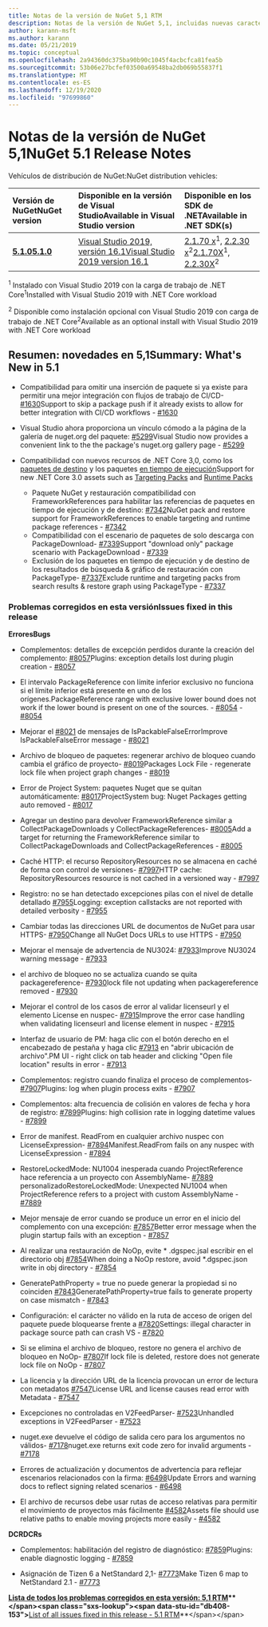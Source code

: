 ```yaml
---
title: Notas de la versión de NuGet 5,1 RTM
description: Notas de la versión de NuGet 5,1, incluidas nuevas características, correcciones de errores y DCR.
author: karann-msft
ms.author: karann
ms.date: 05/21/2019
ms.topic: conceptual
ms.openlocfilehash: 2a94360dc375ba90b90c1045f4acbcfca81fea5b
ms.sourcegitcommit: 53b06e27bcfef03500a69548ba2db069b55837f1
ms.translationtype: MT
ms.contentlocale: es-ES
ms.lasthandoff: 12/19/2020
ms.locfileid: "97699860"
---
```

# <a name="nuget-51-release-notes"></a><span data-ttu-id="db408-103">Notas de la versión de NuGet 5,1</span><span class="sxs-lookup"><span data-stu-id="db408-103">NuGet 5.1 Release Notes</span></span>

<span data-ttu-id="db408-104">Vehículos de distribución de NuGet:</span><span class="sxs-lookup"><span data-stu-id="db408-104">NuGet distribution vehicles:</span></span>

| <span data-ttu-id="db408-105">Versión de NuGet</span><span class="sxs-lookup"><span data-stu-id="db408-105">NuGet version</span></span> | <span data-ttu-id="db408-106">Disponible en la versión de Visual Studio</span><span class="sxs-lookup"><span data-stu-id="db408-106">Available in Visual Studio version</span></span>| <span data-ttu-id="db408-107">Disponible en los SDK de .NET</span><span class="sxs-lookup"><span data-stu-id="db408-107">Available in .NET SDK(s)</span></span>|
|:---|:---|:---|
| [<span data-ttu-id="db408-108">**5.1.0**</span><span class="sxs-lookup"><span data-stu-id="db408-108">**5.1.0**</span></span>](https://nuget.org/downloads) | [<span data-ttu-id="db408-109">Visual Studio 2019, versión 16.1</span><span class="sxs-lookup"><span data-stu-id="db408-109">Visual Studio 2019 version 16.1</span></span>](https://visualstudio.microsoft.com/downloads/) | <span data-ttu-id="db408-110">[2.1.70 x](https://dotnet.microsoft.com/download/dotnet-core/2.1)<sup>1</sup>, [2.2.30 x](https://dotnet.microsoft.com/download/dotnet-core/2.2)<sup>2</sup></span><span class="sxs-lookup"><span data-stu-id="db408-110">[2.1.70X](https://dotnet.microsoft.com/download/dotnet-core/2.1)<sup>1</sup>, [2.2.30X](https://dotnet.microsoft.com/download/dotnet-core/2.2)<sup>2</sup></span></span> |

<span data-ttu-id="db408-111"><sup>1</sup> Instalado con Visual Studio 2019 con la carga de trabajo de .NET Core</span><span class="sxs-lookup"><span data-stu-id="db408-111"><sup>1</sup>Installed with Visual Studio 2019 with .NET Core workload</span></span> 

<span data-ttu-id="db408-112"><sup>2</sup> Disponible como instalación opcional con Visual Studio 2019 con carga de trabajo de .NET Core</span><span class="sxs-lookup"><span data-stu-id="db408-112"><sup>2</sup>Available as an optional install with Visual Studio 2019 with .NET Core workload</span></span>

## <a name="summary-whats-new-in-51"></a><span data-ttu-id="db408-113">Resumen: novedades en 5,1</span><span class="sxs-lookup"><span data-stu-id="db408-113">Summary: What's New in 5.1</span></span>

* <span data-ttu-id="db408-114">Compatibilidad para omitir una inserción de paquete si ya existe para permitir una mejor integración con flujos de trabajo de CI/CD- [#1630](https://github.com/NuGet/Home/issues/1630#issuecomment-483461100)</span><span class="sxs-lookup"><span data-stu-id="db408-114">Support to skip a package push if it already exists to allow for better integration with CI/CD workflows - [#1630](https://github.com/NuGet/Home/issues/1630#issuecomment-483461100)</span></span>

* <span data-ttu-id="db408-115">Visual Studio ahora proporciona un vínculo cómodo a la página de la galería de nuget.org del paquete: [#5299](https://github.com/NuGet/Home/issues/5299#issuecomment-494458510)</span><span class="sxs-lookup"><span data-stu-id="db408-115">Visual Studio now provides a convenient link to the the package's nuget.org gallery page - [#5299](https://github.com/NuGet/Home/issues/5299#issuecomment-494458510)</span></span>

* <span data-ttu-id="db408-116">Compatibilidad con nuevos recursos de .NET Core 3,0, como los [paquetes de destino](https://github.com/dotnet/cli/issues/10006) y los paquetes [en tiempo de ejecución](https://github.com/dotnet/cli/issues/10007)</span><span class="sxs-lookup"><span data-stu-id="db408-116">Support for new .NET Core 3.0 assets such as [Targeting Packs](https://github.com/dotnet/cli/issues/10006) and [Runtime Packs](https://github.com/dotnet/cli/issues/10007)</span></span>
  * <span data-ttu-id="db408-117">Paquete NuGet y restauración compatibilidad con FrameworkReferences para habilitar las referencias de paquetes en tiempo de ejecución y de destino: [#7342](https://github.com/NuGet/Home/issues/7342)</span><span class="sxs-lookup"><span data-stu-id="db408-117">NuGet pack and restore support for FrameworkReferences to enable targeting and runtime package references - [#7342](https://github.com/NuGet/Home/issues/7342)</span></span>
  * <span data-ttu-id="db408-118">Compatibilidad con el escenario de paquetes de solo descarga con PackageDownload- [#7339](https://github.com/NuGet/Home/issues/7339)</span><span class="sxs-lookup"><span data-stu-id="db408-118">Support "download only" package scenario with PackageDownload - [#7339](https://github.com/NuGet/Home/issues/7339)</span></span>
  * <span data-ttu-id="db408-119">Exclusión de los paquetes en tiempo de ejecución y de destino de los resultados de búsqueda & gráfico de restauración con PackageType- [#7337](https://github.com/NuGet/Home/issues/7337)</span><span class="sxs-lookup"><span data-stu-id="db408-119">Exclude runtime and targeting packs from search results & restore graph using PackageType - [#7337](https://github.com/NuGet/Home/issues/7337)</span></span>

### <a name="issues-fixed-in-this-release"></a><span data-ttu-id="db408-120">Problemas corregidos en esta versión</span><span class="sxs-lookup"><span data-stu-id="db408-120">Issues fixed in this release</span></span>

<span data-ttu-id="db408-121">**Errores**</span><span class="sxs-lookup"><span data-stu-id="db408-121">**Bugs**</span></span>

* <span data-ttu-id="db408-122">Complementos: detalles de excepción perdidos durante la creación del complemento: [#8057](https://github.com/NuGet/Home/issues/8057)</span><span class="sxs-lookup"><span data-stu-id="db408-122">Plugins:  exception details lost during plugin creation - [#8057](https://github.com/NuGet/Home/issues/8057)</span></span>

* <span data-ttu-id="db408-123">El intervalo PackageReference con límite inferior exclusivo no funciona si el límite inferior está presente en uno de los orígenes.</span><span class="sxs-lookup"><span data-stu-id="db408-123">PackageReference range with exclusive lower bound does not work if the lower bound is present on one of the sources.</span></span><span data-ttu-id="db408-124"> - [#8054](https://github.com/NuGet/Home/issues/8054)</span><span class="sxs-lookup"><span data-stu-id="db408-124"> - [#8054](https://github.com/NuGet/Home/issues/8054)</span></span>

* <span data-ttu-id="db408-125">Mejorar el [#8021](https://github.com/NuGet/Home/issues/8021) de mensajes de IsPackableFalseError</span><span class="sxs-lookup"><span data-stu-id="db408-125">Improve IsPackableFalseError message - [#8021](https://github.com/NuGet/Home/issues/8021)</span></span>

* <span data-ttu-id="db408-126">Archivo de bloqueo de paquetes: regenerar archivo de bloqueo cuando cambia el gráfico de proyecto- [#8019](https://github.com/NuGet/Home/issues/8019)</span><span class="sxs-lookup"><span data-stu-id="db408-126">Packages Lock File - regenerate lock file when project graph changes - [#8019](https://github.com/NuGet/Home/issues/8019)</span></span>

* <span data-ttu-id="db408-127">Error de Project System: paquetes Nuget que se quitan automáticamente: [#8017](https://github.com/NuGet/Home/issues/8017)</span><span class="sxs-lookup"><span data-stu-id="db408-127">ProjectSystem bug: Nuget Packages getting auto removed - [#8017](https://github.com/NuGet/Home/issues/8017)</span></span>

* <span data-ttu-id="db408-128">Agregar un destino para devolver FrameworkReference similar a CollectPackageDownloads y CollectPackageReferences- [#8005](https://github.com/NuGet/Home/issues/8005)</span><span class="sxs-lookup"><span data-stu-id="db408-128">Add a target for returning the FrameworkReference similar to CollectPackageDownloads and CollectPackageReferences - [#8005](https://github.com/NuGet/Home/issues/8005)</span></span>

* <span data-ttu-id="db408-129">Caché HTTP: el recurso RepositoryResources no se almacena en caché de forma con control de versiones- [#7997](https://github.com/NuGet/Home/issues/7997)</span><span class="sxs-lookup"><span data-stu-id="db408-129">HTTP cache:  RepositoryResources resource is not cached in a versioned way - [#7997](https://github.com/NuGet/Home/issues/7997)</span></span>

* <span data-ttu-id="db408-130">Registro: no se han detectado excepciones pilas con el nivel de detalle detallado [#7955](https://github.com/NuGet/Home/issues/7955)</span><span class="sxs-lookup"><span data-stu-id="db408-130">Logging:  exception callstacks are not reported with detailed verbosity - [#7955](https://github.com/NuGet/Home/issues/7955)</span></span>

* <span data-ttu-id="db408-131">Cambiar todas las direcciones URL de documentos de NuGet para usar HTTPS- [#7950](https://github.com/NuGet/Home/issues/7950)</span><span class="sxs-lookup"><span data-stu-id="db408-131">Change all NuGet Docs URLs to use HTTPS - [#7950](https://github.com/NuGet/Home/issues/7950)</span></span>

* <span data-ttu-id="db408-132">Mejorar el mensaje de advertencia de NU3024: [#7933](https://github.com/NuGet/Home/issues/7933)</span><span class="sxs-lookup"><span data-stu-id="db408-132">Improve NU3024 warning message - [#7933](https://github.com/NuGet/Home/issues/7933)</span></span>

* <span data-ttu-id="db408-133">el archivo de bloqueo no se actualiza cuando se quita packagereference- [#7930](https://github.com/NuGet/Home/issues/7930)</span><span class="sxs-lookup"><span data-stu-id="db408-133">lock file not updating when packagereference removed - [#7930](https://github.com/NuGet/Home/issues/7930)</span></span>

* <span data-ttu-id="db408-134">Mejorar el control de los casos de error al validar licenseurl y el elemento License en nuspec- [#7915](https://github.com/NuGet/Home/issues/7915)</span><span class="sxs-lookup"><span data-stu-id="db408-134">Improve the error case handling when validating licenseurl and license element in nuspec - [#7915](https://github.com/NuGet/Home/issues/7915)</span></span>

* <span data-ttu-id="db408-135">Interfaz de usuario de PM: haga clic con el botón derecho en el encabezado de pestaña y haga clic [#7913](https://github.com/NuGet/Home/issues/7913) en "abrir ubicación de archivo".</span><span class="sxs-lookup"><span data-stu-id="db408-135">PM UI - right click on tab header and clicking "Open file location" results in error - [#7913](https://github.com/NuGet/Home/issues/7913)</span></span>

* <span data-ttu-id="db408-136">Complementos: registro cuando finaliza el proceso de complementos- [#7907](https://github.com/NuGet/Home/issues/7907)</span><span class="sxs-lookup"><span data-stu-id="db408-136">Plugins:  log when plugin process exits - [#7907](https://github.com/NuGet/Home/issues/7907)</span></span>

* <span data-ttu-id="db408-137">Complementos: alta frecuencia de colisión en valores de fecha y hora de registro: [#7899](https://github.com/NuGet/Home/issues/7899)</span><span class="sxs-lookup"><span data-stu-id="db408-137">Plugins:  high collision rate in logging datetime values - [#7899](https://github.com/NuGet/Home/issues/7899)</span></span>

* <span data-ttu-id="db408-138">Error de manifest. ReadFrom en cualquier archivo nuspec con LicenseExpression- [#7894](https://github.com/NuGet/Home/issues/7894)</span><span class="sxs-lookup"><span data-stu-id="db408-138">Manifest.ReadFrom fails on any nuspec with LicenseExpression - [#7894](https://github.com/NuGet/Home/issues/7894)</span></span>

* <span data-ttu-id="db408-139">RestoreLockedMode: NU1004 inesperada cuando ProjectReference hace referencia a un proyecto con AssemblyName- [#7889](https://github.com/NuGet/Home/issues/7889) personalizado</span><span class="sxs-lookup"><span data-stu-id="db408-139">RestoreLockedMode: Unexpected NU1004 when ProjectReference refers to a project with custom AssemblyName - [#7889](https://github.com/NuGet/Home/issues/7889)</span></span>

* <span data-ttu-id="db408-140">Mejor mensaje de error cuando se produce un error en el inicio del complemento con una excepción: [#7857](https://github.com/NuGet/Home/issues/7857)</span><span class="sxs-lookup"><span data-stu-id="db408-140">Better error message when the plugin startup fails with an exception - [#7857](https://github.com/NuGet/Home/issues/7857)</span></span>

* <span data-ttu-id="db408-141">Al realizar una restauración de NoOp, evite \* .dgspec.jsal escribir en el directorio obj [#7854](https://github.com/NuGet/Home/issues/7854)</span><span class="sxs-lookup"><span data-stu-id="db408-141">When doing a NoOp restore, avoid \*.dgspec.json write in obj directory - [#7854](https://github.com/NuGet/Home/issues/7854)</span></span>

* <span data-ttu-id="db408-142">GeneratePathProperty = true no puede generar la propiedad si no coinciden [#7843](https://github.com/NuGet/Home/issues/7843)</span><span class="sxs-lookup"><span data-stu-id="db408-142">GeneratePathProperty=true fails to generate property on case mismatch - [#7843](https://github.com/NuGet/Home/issues/7843)</span></span>

* <span data-ttu-id="db408-143">Configuración: el carácter no válido en la ruta de acceso de origen del paquete puede bloquearse frente a [#7820](https://github.com/NuGet/Home/issues/7820)</span><span class="sxs-lookup"><span data-stu-id="db408-143">Settings:  illegal character in package source path can crash VS - [#7820](https://github.com/NuGet/Home/issues/7820)</span></span>

* <span data-ttu-id="db408-144">Si se elimina el archivo de bloqueo, restore no genera el archivo de bloqueo en NoOp- [#7807](https://github.com/NuGet/Home/issues/7807)</span><span class="sxs-lookup"><span data-stu-id="db408-144">If lock file is deleted, restore does not generate lock file on NoOp  - [#7807](https://github.com/NuGet/Home/issues/7807)</span></span>

* <span data-ttu-id="db408-145">La licencia y la dirección URL de la licencia provocan un error de lectura con metadatos [#7547](https://github.com/NuGet/Home/issues/7547)</span><span class="sxs-lookup"><span data-stu-id="db408-145">License URL and license causes read error with Metadata - [#7547](https://github.com/NuGet/Home/issues/7547)</span></span>

* <span data-ttu-id="db408-146">Excepciones no controladas en V2FeedParser- [#7523](https://github.com/NuGet/Home/issues/7523)</span><span class="sxs-lookup"><span data-stu-id="db408-146">Unhandled exceptions in V2FeedParser - [#7523](https://github.com/NuGet/Home/issues/7523)</span></span>

* <span data-ttu-id="db408-147">nuget.exe devuelve el código de salida cero para los argumentos no válidos- [#7178](https://github.com/NuGet/Home/issues/7178)</span><span class="sxs-lookup"><span data-stu-id="db408-147">nuget.exe returns exit code zero for invalid arguments - [#7178](https://github.com/NuGet/Home/issues/7178)</span></span>

* <span data-ttu-id="db408-148">Errores de actualización y documentos de advertencia para reflejar escenarios relacionados con la firma: [#6498](https://github.com/NuGet/Home/issues/6498)</span><span class="sxs-lookup"><span data-stu-id="db408-148">Update Errors and warning docs to reflect signing related scenarios - [#6498](https://github.com/NuGet/Home/issues/6498)</span></span>

* <span data-ttu-id="db408-149">El archivo de recursos debe usar rutas de acceso relativas para permitir el movimiento de proyectos más fácilmente [#4582](https://github.com/NuGet/Home/issues/4582)</span><span class="sxs-lookup"><span data-stu-id="db408-149">Assets file should use relative paths to enable moving projects more easily - [#4582](https://github.com/NuGet/Home/issues/4582)</span></span>

<span data-ttu-id="db408-150">**DCR**</span><span class="sxs-lookup"><span data-stu-id="db408-150">**DCRs**</span></span>

* <span data-ttu-id="db408-151">Complementos: habilitación del registro de diagnóstico: [#7859](https://github.com/NuGet/Home/issues/7859)</span><span class="sxs-lookup"><span data-stu-id="db408-151">Plugins:  enable diagnostic logging - [#7859](https://github.com/NuGet/Home/issues/7859)</span></span>

* <span data-ttu-id="db408-152">Asignación de Tizen 6 a NetStandard 2,1- [#7773](https://github.com/NuGet/Home/issues/7773)</span><span class="sxs-lookup"><span data-stu-id="db408-152">Make Tizen 6 map to NetStandard 2.1 - [#7773](https://github.com/NuGet/Home/issues/7773)</span></span>

<span data-ttu-id="db408-153">**[Lista de todos los problemas corregidos en esta versión: 5,1 RTM](https://github.com/nuget/home/issues?q=is%3Aissue+is%3Aclosed+milestone%3A%225.1")**</span><span class="sxs-lookup"><span data-stu-id="db408-153">**[List of all issues fixed in this release - 5.1 RTM](https://github.com/nuget/home/issues?q=is%3Aissue+is%3Aclosed+milestone%3A%225.1")**</span></span>
